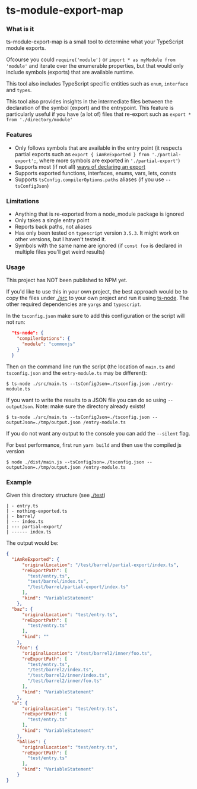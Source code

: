 # ts-module-export-map

### What is it

ts-module-export-map is a small tool to determine what your TypeScript module exports.

Ofcourse you could `require('module')` or `import * as myModule from 'module'` and iterate over the enumerable properties, 
but that would only include symbols (exports) that are available runtime.

This tool also includes TypeScript specific entities such as `enum`, `interface` and `types`.

This tool also provides insights in the intermediate files between the declaration of the symbol (export) and the entrypoint.
This feature is particularly useful if you have (a lot of) files that re-export such as 
`export * from './directory/module'`

### Features

- Only follows symbols that are available in the entry point (it respects partial exports such as `export { iAmReExported } from './partial-export';`, where more symbols are exported in `'./partial-export'`)
- Supports most (if not all) [ways of declaring an export](https://developer.mozilla.org/en-US/docs/web/javascript/reference/statements/export#syntax)
- Supports exported functions, interfaces, enums, vars, lets, consts
- Supports `tsConfig.compilerOptions.paths` aliases (if you use `--tsConfigJson`)

### Limitations

- Anything that is re-exported from a node_module package is ignored
- Only takes a single entry point
- Reports back paths, not aliases
- Has only been tested on `typescript` version `3.5.3`. It might work on other versions, but I haven't tested it.
- Symbols with the same name are ignored (if `const foo` is declared in multiple files you'll get weird results)

### Usage

This project has NOT been published to NPM yet.

If you'd like to use this in your own project, the best approach would be to copy the files under [./src](./src) to your own project
and run it using [ts-node](https://www.npmjs.com/package/ts-node). The other required dependencies are `yargs` and `typescript`.

In the `tsconfig.json` make sure to add this configuration or the script will not run:
```json
  "ts-node": {
    "compilerOptions": {
      "module": "commonjs"
    }
  }
```

Then on the command line run the script (the location of `main.ts` and `tsconfig.json` and the `entry-module.ts` may be different):

`$ ts-node ./src/main.ts --tsConfigJson=./tsconfig.json ./entry-module.ts`

If you want to write the results to a JSON file you can do so using `--outputJson`. Note: make sure the directory already exists!

`$ ts-node ./src/main.ts --tsConfigJson=./tsconfig.json --outputJson=./tmp/output.json /entry-module.ts`

If you do not want any output to the console you can add the `--silent` flag.

For best performance, first run `yarn build` and then use the compiled js version

`$ node ./dist/main.js --tsConfigJson=./tsconfig.json --outputJson=./tmp/output.json /entry-module.ts`

### Example

Given this directory structure (see [./test](./test))
```
| - entry.ts
| - nothing-exported.ts
| - barrel/
| --- index.ts
| --- partial-export/
| ------ index.ts
```

The output would be:

```json
{
  "iAmReExported": {
      "originalLocation": "/test/barrel/partial-export/index.ts",
      "reExportPath": [
        "test/entry.ts",
        "test/barrel/index.ts",
        "/test/barrel/partial-export/index.ts"
      ],
      "kind": "VariableStatement"
    },
  "baz": {
      "originalLocation": "test/entry.ts",
      "reExportPath": [
        "test/entry.ts"
      ],
      "kind": ""
    },
    "foo": {
      "originalLocation": "/test/barrel2/inner/foo.ts",
      "reExportPath": [
        "test/entry.ts",
        "/test/barrel2/index.ts",
        "/test/barrel2/inner/index.ts",
        "/test/barrel2/inner/foo.ts"
      ],
      "kind": "VariableStatement"
    },
  "a": {
      "originalLocation": "test/entry.ts",
      "reExportPath": [
        "test/entry.ts"
      ],
      "kind": "VariableStatement"
    },
    "bAlias": {
      "originalLocation": "test/entry.ts",
      "reExportPath": [
        "test/entry.ts"
      ],
      "kind": "VariableStatement"
    }
}


```
